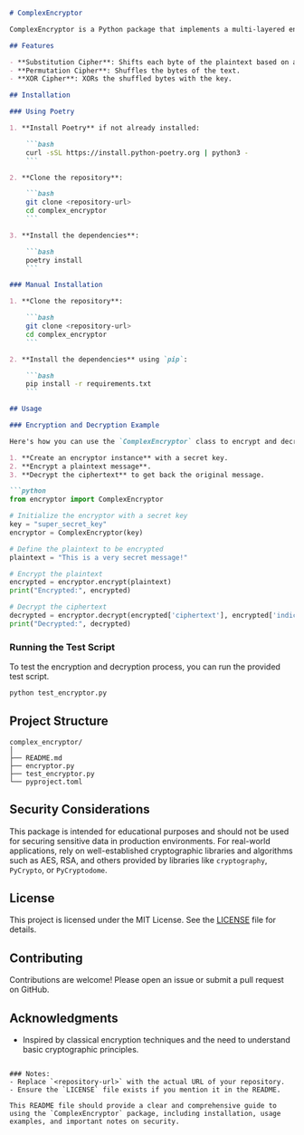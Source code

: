 ```markdown
# ComplexEncryptor

ComplexEncryptor is a Python package that implements a multi-layered encryption algorithm for educational purposes. It combines substitution, permutation, and XOR encryption techniques to provide a basic encryption and decryption functionality.

## Features

- **Substitution Cipher**: Shifts each byte of the plaintext based on a key.
- **Permutation Cipher**: Shuffles the bytes of the text.
- **XOR Cipher**: XORs the shuffled bytes with the key.

## Installation

### Using Poetry

1. **Install Poetry** if not already installed:

    ```bash
    curl -sSL https://install.python-poetry.org | python3 -
    ```

2. **Clone the repository**:

    ```bash
    git clone <repository-url>
    cd complex_encryptor
    ```

3. **Install the dependencies**:

    ```bash
    poetry install
    ```

### Manual Installation

1. **Clone the repository**:

    ```bash
    git clone <repository-url>
    cd complex_encryptor
    ```

2. **Install the dependencies** using `pip`:

    ```bash
    pip install -r requirements.txt
    ```

## Usage

### Encryption and Decryption Example

Here's how you can use the `ComplexEncryptor` class to encrypt and decrypt a message.

1. **Create an encryptor instance** with a secret key.
2. **Encrypt a plaintext message**.
3. **Decrypt the ciphertext** to get back the original message.

```python
from encryptor import ComplexEncryptor

# Initialize the encryptor with a secret key
key = "super_secret_key"
encryptor = ComplexEncryptor(key)

# Define the plaintext to be encrypted
plaintext = "This is a very secret message!"

# Encrypt the plaintext
encrypted = encryptor.encrypt(plaintext)
print("Encrypted:", encrypted)

# Decrypt the ciphertext
decrypted = encryptor.decrypt(encrypted['ciphertext'], encrypted['indices'])
print("Decrypted:", decrypted)
```

### Running the Test Script

To test the encryption and decryption process, you can run the provided test script.

```bash
python test_encryptor.py
```

## Project Structure

```
complex_encryptor/
│
├── README.md
├── encryptor.py
├── test_encryptor.py
└── pyproject.toml
```

## Security Considerations

This package is intended for educational purposes and should not be used for securing sensitive data in production environments. For real-world applications, rely on well-established cryptographic libraries and algorithms such as AES, RSA, and others provided by libraries like `cryptography`, `PyCrypto`, or `PyCryptodome`.

## License

This project is licensed under the MIT License. See the [LICENSE](LICENSE) file for details.

## Contributing

Contributions are welcome! Please open an issue or submit a pull request on GitHub.

## Acknowledgments

- Inspired by classical encryption techniques and the need to understand basic cryptographic principles.
```

### Notes:
- Replace `<repository-url>` with the actual URL of your repository.
- Ensure the `LICENSE` file exists if you mention it in the README.

This README file should provide a clear and comprehensive guide to using the `ComplexEncryptor` package, including installation, usage examples, and important notes on security.